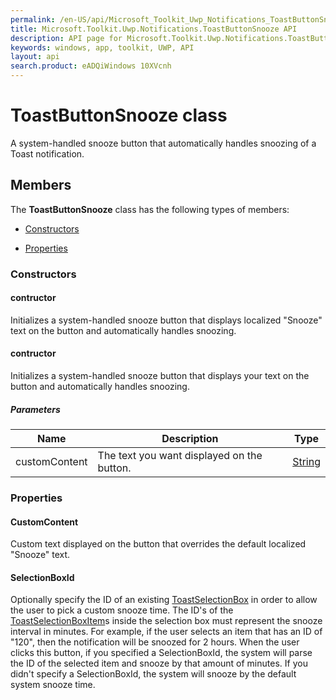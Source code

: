 ```yaml
---
permalink: /en-US/api/Microsoft_Toolkit_Uwp_Notifications_ToastButtonSnooze.htm
title: Microsoft.Toolkit.Uwp.Notifications.ToastButtonSnooze API 
description: API page for Microsoft.Toolkit.Uwp.Notifications.ToastButtonSnooze
keywords: windows, app, toolkit, UWP, API
layout: api
search.product: eADQiWindows 10XVcnh
---
```



# ToastButtonSnooze class

A system-handled snooze button that automatically handles snoozing of a Toast notification.

## Members

The **ToastButtonSnooze** class has the following types of members:

* [Constructors](#Constructors)

* [Properties](#Properties)

### Constructors

#### contructor

Initializes a system-handled snooze button that displays localized "Snooze" text on the button and automatically handles snoozing.





#### contructor

Initializes a system-handled snooze button that displays your text on the button and automatically handles snoozing.

##### Parameters



| Name | Description | Type || --- | --- | --- || customContent | The text you want displayed on the button. | [String](https://msdn.microsoft.com/library/windows/apps/System.String) |




### Properties

#### CustomContent

Custom text displayed on the button that overrides the default localized "Snooze" text.





#### SelectionBoxId

Optionally specify the ID of an existing [ToastSelectionBox](Microsoft_Toolkit_Uwp_Notifications_ToastSelectionBox.htm) in order to allow the user to pick a custom snooze time. The ID's of the [ToastSelectionBoxItem](Microsoft_Toolkit_Uwp_Notifications_ToastSelectionBoxItem.htm)s inside the selection box must represent the snooze interval in minutes. For example, if the user selects an item that has an ID of "120", then the notification will be snoozed for 2 hours. When the user clicks this button, if you specified a SelectionBoxId, the system will parse the ID of the selected item and snooze by that amount of minutes. If you didn't specify a SelectionBoxId, the system will snooze by the default system snooze time.





